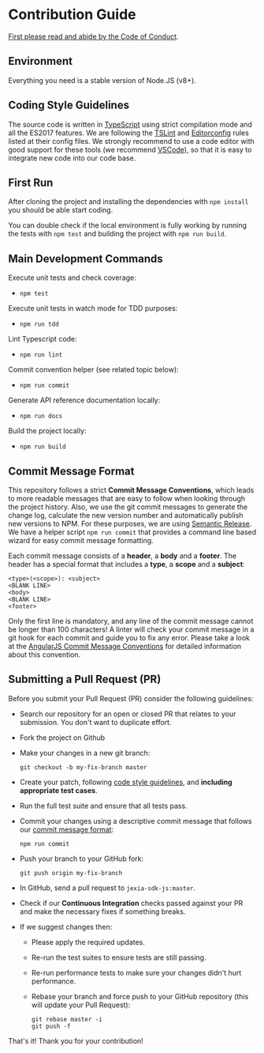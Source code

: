 # Contribution Guide

[First please read and abide by the Code of Conduct](CODE_OF_CONDUCT.md).

## Environment

Everything you need is a stable version of Node.JS (v8+).

## Coding Style Guidelines

The source code is written in [TypeScript](http://www.typescriptlang.org/) using strict compilation mode and all the ES2017 features. We are following the [TSLint](https://github.com/palantir/tslint) and [Editorconfig](http://editorconfig.org/) rules listed at their config files. We strongly recommend to use a code editor with good support for these tools (we recommend [VSCode](https://code.visualstudio.com/)), so that it is easy to integrate new code into our code base.

## First Run

After cloning the project and installing the dependencies with `npm install` you should be able start coding.

You can double check if the local environment is fully working by running the tests with `npm test` and building the project with `npm run build`.

## Main Development Commands

Execute unit tests and check coverage:

- `npm test`

Execute unit tests in watch mode for TDD purposes:

- `npm run tdd`

Lint Typescript code:

- `npm run lint`

Commit convention helper (see related topic below):

- `npm run commit`

Generate API reference documentation locally:

- `npm run docs`

Build the project locally:

- `npm run build`

## Commit Message Format

This repository follows a strict **Commit Message Conventions**, which leads to more readable messages that are easy to follow when looking through the project history. Also, we use the git commit messages to generate the change log, calculate the new version number and automatically publish new versions to NPM. For these purposes, we are using [Semantic Release](https://github.com/semantic-release/semantic-release). We have a helper script `npm run commit` that provides a command line based wizard for easy commit message formatting.

Each commit message consists of a **header**, a **body** and a **footer**. The header has a special format that includes a **type**, a **scope** and a **subject**:

```
<type>(<scope>): <subject>
<BLANK LINE>
<body>
<BLANK LINE>
<footer>
```

Only the first line is mandatory, and any line of the commit message cannot be longer than 100 characters! A linter will check your commit message in a git hook for each commit and guide you to fix any error. Please take a look at the [AngularJS Commit Message Conventions](https://docs.google.com/document/d/1QrDFcIiPjSLDn3EL15IJygNPiHORgU1_OOAqWjiDU5Y/edit) for detailed information about this convention.

## Submitting a Pull Request (PR)

Before you submit your Pull Request (PR) consider the following guidelines:

- Search our repository for an open or closed PR that relates to your submission. You don't want to duplicate effort.
- Fork the project on Github
- Make your changes in a new git branch:

    ```shell
    git checkout -b my-fix-branch master
    ```

- Create your patch, following [code style guidelines](#coding-style-guidelines), and **including appropriate test cases**.
- Run the full test suite and ensure that all tests pass.
- Commit your changes using a descriptive commit message that follows our [commit message format](#commit-message-format):

     ```shell
     npm run commit
     ```

- Push your branch to your GitHub fork:

    ```shell
    git push origin my-fix-branch
    ```

- In GitHub, send a pull request to `jexia-sdk-js:master`.
- Check if our **Continuous Integration** checks passed against your PR and make the necessary fixes if something breaks.
- If we suggest changes then:
  - Please apply the required updates.
  - Re-run the test suites to ensure tests are still passing.
  - Re-run performance tests to make sure your changes didn't hurt performance.
  - Rebase your branch and force push to your GitHub repository (this will update your Pull Request):

    ```shell
    git rebase master -i
    git push -f
    ```

That's it! Thank you for your contribution!
